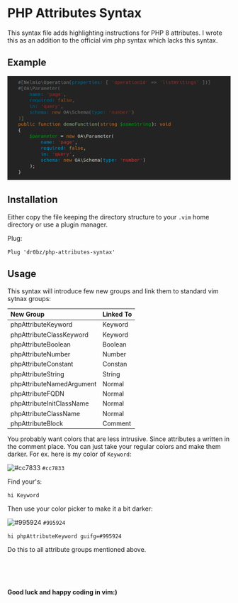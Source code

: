 # PHP Attributes Syntax

This syntax file adds highlighting instructions for PHP 8 attributes. I wrote this as an addition to
the official vim php syntax which lacks this syntax.

## Example

![Code Demo with Attributes](images/code-example.png)

## Installation

Either copy the file keeping the directory structure to your `.vim` home directory or use a plugin
manager.

Plug:
```
Plug 'dr0bz/php-attributes-syntax'
```

## Usage

This syntax will introduce few new groups and link them to standard vim sytnax groups:

|New Group|Linked To|
|:---------------------------|----------------|
|phpAttributeKeyword        |        Keyword  |
|phpAttributeClassKeyword   |        Keyword  |
|phpAttributeBoolean        |        Boolean  |
|phpAttributeNumber         |        Number   |
|phpAttributeConstant       |        Constan  |
|phpAttributeString         |        String   |
|phpAttributeNamedArgument  |        Normal   |
|phpAttributeFQDN           |        Normal   |
|phpAttributeInitClassName  |        Normal   |
|phpAttributeClassName      |        Normal   |
|phpAttributeBlock          |        Comment  |

You probably want colors that are less intrusive. Since attributes a written in the comment place.
You can just take your regular colors and make them darker. For ex. here is my color of `Keyword`:

![#cc7833](https://placehold.co/15x15/cc7833/cc7833.png) `#cc7833`

Find your's:

```
hi Keyword
```

Then use your color picker to make it a bit darker:

![#995924](https://placehold.co/15x15/995924/995924.png) `#995924`


```
hi phpAttributeKeyword guifg=#995924
```

Do this to all attribute groups mentioned above.

<br>
<br>
<br>

**Good luck and happy coding in vim:)**

